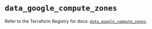 # `data_google_compute_zones`

Refer to the Terraform Registry for docs: [`data_google_compute_zones`](https://registry.terraform.io/providers/hashicorp/google/6.5.0/docs/data-sources/compute_zones).
